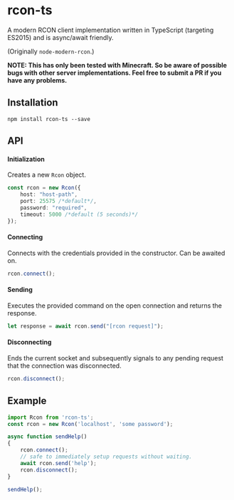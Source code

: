 rcon-ts
==============
A modern RCON client implementation written in TypeScript (targeting ES2015) and is async/await friendly.

(Originally `node-modern-rcon`.)

**NOTE: This has only been tested with Minecraft. So be aware of possible bugs with other server implementations. Feel free to submit a PR if you have any problems.**

## Installation

```
npm install rcon-ts --save
```

## API

#### Initialization

Creates a new `Rcon` object.

```typescript
const rcon = new Rcon({
    host: "host-path",
    port: 25575 /*default*/, 
    password: "required",
    timeout: 5000 /*default (5 seconds)*/
});
````

#### Connecting

Connects with the credentials provided in the constructor.
Can be awaited on.
```typescript
rcon.connect();
```

#### Sending

Executes the provided command on the open connection and returns the response.

```typescript
let response = await rcon.send("[rcon request]");
````
#### Disconnecting

Ends the current socket and subsequently signals to any pending request that the connection was disconnected.

```typescript
rcon.disconnect();
````

## Example

```typescript
import Rcon from 'rcon-ts';
const rcon = new Rcon('localhost', 'some password');

async function sendHelp()
{
	rcon.connect();
	// safe to immediately setup requests without waiting.
	await rcon.send('help');
	rcon.disconnect();
}

sendHelp();
```
